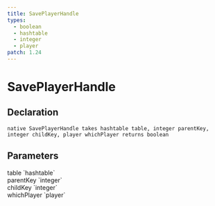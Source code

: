 ```yaml
---
title: SavePlayerHandle
types:
  - boolean
  - hashtable
  - integer
  - player
patch: 1.24
---
```


# SavePlayerHandle

## Declaration

```
native SavePlayerHandle takes hashtable table, integer parentKey, integer childKey, player whichPlayer returns boolean
```

## Parameters
<dl>
  <dt>table `hashtable`</dt>
  <dd></dd>

  <dt>parentKey `integer`</dt>
  <dd></dd>

  <dt>childKey `integer`</dt>
  <dd></dd>

  <dt>whichPlayer `player`</dt>
  <dd></dd>
</dl>